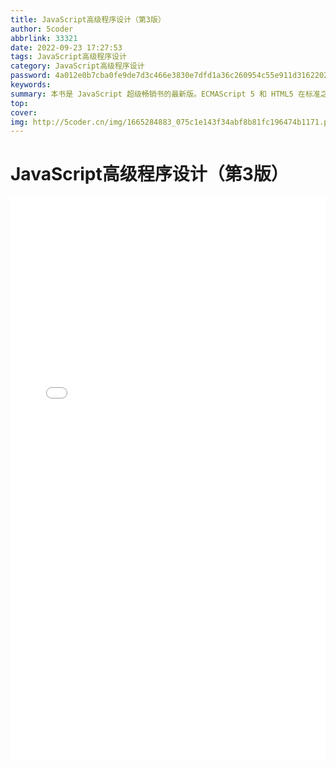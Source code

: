 ```yaml
---
title: JavaScript高级程序设计（第3版）
author: 5coder
abbrlink: 33321
date: 2022-09-23 17:27:53
tags: JavaScript高级程序设计
category: JavaScript高级程序设计
password: 4a012e0b7cba0fe9de7d3c466e3830e7dfd1a36c260954c55e911d3162202c2c
keywords:
summary: 本书是 JavaScript 超级畅销书的最新版。ECMAScript 5 和 HTML5 在标准之争中双双胜出，使大量专有实现和客户端扩展正式进入规范，同时也为 JavaScript 增添了很多适应未来发展的新特性。本书这一版除增加 5 章全新内容外，其他章节也有较大幅度的增补和修订，新内容篇幅约占三分之一。全书从JavaScript 语言实现的各个组成部分——语言核心、DOM、BOM、事件模型讲起，深入浅出地探讨了面向对象编程、Ajax 与 Comet 服务器端通信，HTML5 表单、媒体、Canvas（包括 WebGL）及 Web Workers、地理定位、跨文档传递消息、客户端存储（包括 IndexedDB）等新 API，还介绍了离线应用和与维护、性 能、部署相关的最佳开发实践。本书附录展望了未来的 API 和 ECMAScript Harmony 规范。 本书适合有一定编程经验的 Web 应用开发人员阅读，也可作为高校及社会实用技术培训相关专业课程的教材。
top:
cover:
img: http://5coder.cn/img/1665284883_075c1e143f34abf8b81fc196474b1171.png
---
```


# JavaScript高级程序设计（第3版）


<embed src="../books/FrontEnd/JavaScript高级程序设计（第3版）.pdf" width="100%" height="900" type="application/pdf">

